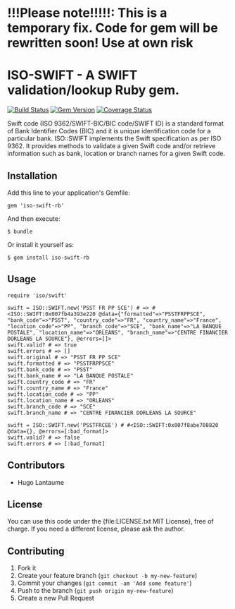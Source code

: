 # !!!Please note!!!!!: This is a temporary fix. Code for gem will be rewritten soon! Use at own risk

# ISO-SWIFT - A SWIFT validation/lookup Ruby gem.

[![Build Status](https://secure.travis-ci.org/hugolantaume/iso-swift.png?branch=master)](http://travis-ci.org/hugolantaume/iso-swift)
[![Gem Version](https://badge.fury.io/rb/credit_card_bins.svg)](http://badge.fury.io/rb/iso-swift)
[![Coverage Status](https://coveralls.io/repos/hugolantaume/iso-swift/badge.png?branch=master)](https://coveralls.io/r/hugolantaume/iso-swift?branch=master)

Swift code (ISO 9362/SWIFT-BIC/BIC code/SWIFT ID) is a standard format of Bank Identifier Codes (BIC) and it is unique identification code for a particular bank.
ISO::SWIFT implements the Swift specification as per ISO 9362.
It provides methods to validate a given Swift code and/or retrieve information such as bank, location or branch names for a given Swift code. 


## Installation

Add this line to your application's Gemfile:

    gem 'iso-swift-rb'

And then execute:

    $ bundle

Or install it yourself as:

    $ gem install iso-swift-rb

## Usage

    require 'iso/swift'
    
    swift = ISO::SWIFT.new('PSST FR PP SCE') # => #<ISO::SWIFT:0x007fb4a393e220 @data={"formatted"=>"PSSTFRPPSCE", "bank_code"=>"PSST", "country_code"=>"FR", "country_name"=>"France", "location_code"=>"PP", "branch_code"=>"SCE", "bank_name"=>"LA BANQUE POSTALE", "location_name"=>"ORLEANS", "branch_name"=>"CENTRE FINANCIER DORLEANS LA SOURCE"}, @errors=[]>
    swift.valid? # => true
    swift.errors # => []
    swift.original # => "PSST FR PP SCE"
    swift.formatted # => "PSSTFRPPSCE"
    swift.bank_code # => "PSST"
    swift.bank_name # => "LA BANQUE POSTALE"
    swift.country_code # => "FR"
    swift.country_name # => "France"
    swift.location_code # => "PP"
    swift.location_name # => "ORLEANS"
    swift.branch_code # => "SCE"
    swift.branch_name # => "CENTRE FINANCIER DORLEANS LA SOURCE"
    
    swift = ISO::SWIFT.new('PSSTFRCEE') # #<ISO::SWIFT:0x007f8abe708820 @data={}, @errors=[:bad_format]>
    swift.valid? # => false
    swift.errors # => [:bad_format]


## Contributors

* Hugo Lantaume


## License

You can use this code under the {file:LICENSE.txt MIT License}, free of charge.
If you need a different license, please ask the author.


## Contributing

1. Fork it
2. Create your feature branch (`git checkout -b my-new-feature`)
3. Commit your changes (`git commit -am 'Add some feature'`)
4. Push to the branch (`git push origin my-new-feature`)
5. Create a new Pull Request
